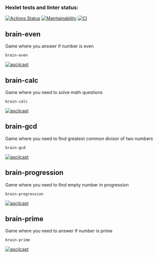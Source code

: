 ### Hexlet tests and linter status:
[![Actions Status](https://github.com/andreevgy/frontend-project-lvl1/workflows/hexlet-check/badge.svg)](https://github.com/andreevgy/frontend-project-lvl1/actions)
[![Maintainability](https://api.codeclimate.com/v1/badges/a99a88d28ad37a79dbf6/maintainability)](https://codeclimate.com/github/codeclimate/codeclimate/maintainability)
[![CI](https://github.com/andreevgy/frontend-project-lvl1/actions/workflows/main.yml/badge.svg)](https://github.com/andreevgy/frontend-project-lvl1/actions/workflows/main.yml)

## brain-even

Game where you answer if number is even

```shell
brain-even
```
[![asciicast](https://asciinema.org/a/434058.svg)](https://asciinema.org/a/434058)

## brain-calc

Game where you need to solve math questions

```shell
brain-calc
```
[![asciicast](https://asciinema.org/a/434059.svg)](https://asciinema.org/a/434059)

## brain-gcd

Game where you need to find greatest common divisor of two numbers

```shell
brain-gcd
```
[![asciicast](https://asciinema.org/a/434060.svg)](https://asciinema.org/a/434060)

## brain-progression

Game where you need to find empty number in progression

```shell
brain-progression
```
[![asciicast](https://asciinema.org/a/434061.svg)](https://asciinema.org/a/434061)

## brain-prime

Game where you need to answer if number is prime

```shell
brain-prime
```
[![asciicast](https://asciinema.org/a/434063.svg)](https://asciinema.org/a/434063)